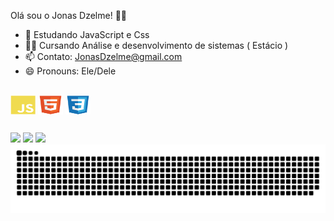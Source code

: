 Olá sou o Jonas Dzelme! 🐱‍👤

- 🌱 Estudando JavaScript e Css
- 👨‍💻 Cursando Análise e desenvolvimento de sistemas ( Estácio ) 
- 📫 Contato: JonasDzelme@gmail.com
- 😄 Pronouns: Ele/Dele

<div style="display: inline_block"><br>
  <img align="center" alt="Rafa-Js" height="30" width="40" src="https://raw.githubusercontent.com/devicons/devicon/master/icons/javascript/javascript-plain.svg">
  <img align="center" alt="Rafa-HTML" height="30" width="40" src="https://raw.githubusercontent.com/devicons/devicon/master/icons/html5/html5-original.svg">
  <img align="center" alt="Rafa-CSS" height="30" width="40" src="https://raw.githubusercontent.com/devicons/devicon/master/icons/css3/css3-original.svg">
</div>

##

<div> 
  <a href="https://www.instagram.com/j_dzelme/" target="_blank"><img src="https://img.shields.io/badge/-Instagram-%23E4405F?style=for-the-badge&logo=instagram&logoColor=white" target="_blank"></a>
  <a href = "mailto:jonasdzelme@gmail.com"><img src="https://img.shields.io/badge/-Gmail-%23333?style=for-the-badge&logo=gmail&logoColor=white" target="_blank"></a>
  <a href="https://www.linkedin.com/in/jonas-dzelme-393a82267" target="_blank"><img src="https://img.shields.io/badge/-LinkedIn-%230077B5?style=for-the-badge&logo=linkedin&logoColor=white" target="_blank"></a> 
  
</div>

<picture>
  <source media="(prefers-color-scheme: dark)" srcset="https://raw.githubusercontent.com/Dzelmee/Dzelmee/output/github-contribution-grid-snake-dark.svg">
  <source media="(prefers-color-scheme: light)" srcset="https://raw.githubusercontent.com/Dzelmee/Dzelmee/output/github-contribution-grid-snake.svg">
  <img alt="github contribution grid snake animation" src="https://raw.githubusercontent.com/Dzelmee/Dzelmee/output/github-contribution-grid-snake.svg">
</picture>
